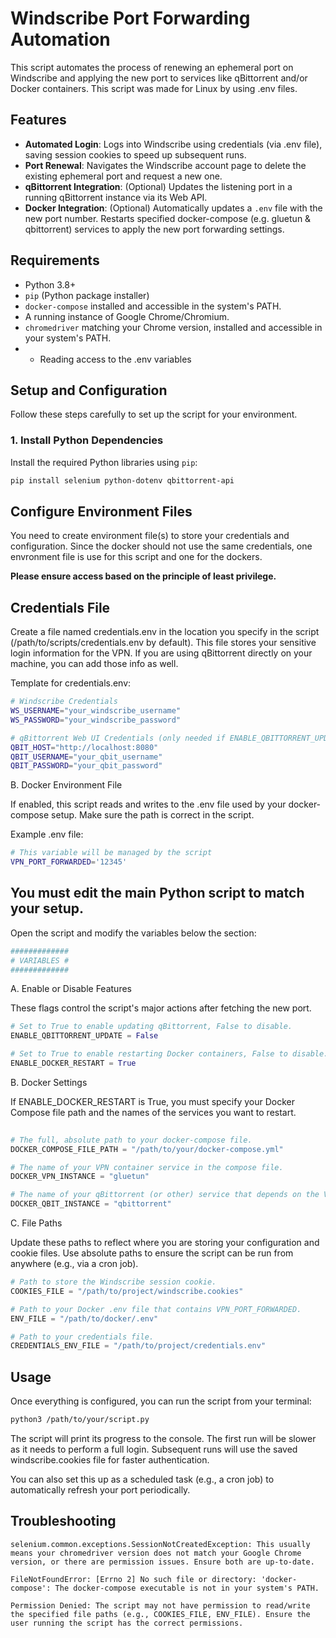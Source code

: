 # Windscribe Port Forwarding Automation

This script automates the process of renewing an ephemeral port on Windscribe and applying the new port to services like qBittorrent and/or Docker containers. This script was made for Linux by using .env files.

## Features

-   **Automated Login**: Logs into Windscribe using credentials (via .env file), saving session cookies to speed up subsequent runs.
-   **Port Renewal**: Navigates the Windscribe account page to delete the existing ephemeral port and request a new one.
-   **qBittorrent Integration**: (Optional) Updates the listening port in a running qBittorrent instance via its Web API.
-   **Docker Integration**: (Optional) Automatically updates a `.env` file with the new port number. Restarts specified docker-compose (e.g. gluetun & qbittorrent) services to apply the new port forwarding settings.

## Requirements

-   Python 3.8+
-   `pip` (Python package installer)
-   `docker-compose` installed and accessible in the system's PATH.
-   A running instance of Google Chrome/Chromium.
-   `chromedriver` matching your Chrome version, installed and accessible in your system's PATH.
-   - Reading access to the .env variables

## Setup and Configuration

Follow these steps carefully to set up the script for your environment.

### 1. Install Python Dependencies

Install the required Python libraries using `pip`:

```bash
pip install selenium python-dotenv qbittorrent-api
```


## Configure Environment Files

You need to create environment file(s) to store your credentials and configuration. Since the docker should not use the same credentials, one envronment file is use for this script and one for the dockers.

**Please ensure access based on the principle of least privilege.**


## Credentials File

Create a file named credentials.env in the location you specify in the script (/path/to/scripts/credentials.env by default). This file stores your sensitive login information for the VPN. If you are using qBittorrent directly on your machine, you can add those info as well.

Template for credentials.env:

```bash
# Windscribe Credentials
WS_USERNAME="your_windscribe_username"
WS_PASSWORD="your_windscribe_password"

# qBittorrent Web UI Credentials (only needed if ENABLE_QBITTORRENT_UPDATE is True)
QBIT_HOST="http://localhost:8080"
QBIT_USERNAME="your_qbit_username"
QBIT_PASSWORD="your_qbit_password"
```

B. Docker Environment File

If enabled, this script reads and writes to the .env file used by your docker-compose setup. Make sure the path is correct in the script.

Example .env file:

```bash
# This variable will be managed by the script
VPN_PORT_FORWARDED='12345'
```

## You must edit the main Python script to match your setup.
Open the script and modify the variables below the section:
```python
#############
# VARIABLES #
#############
```

A. Enable or Disable Features

These flags control the script's major actions after fetching the new port.

```python
# Set to True to enable updating qBittorrent, False to disable.
ENABLE_QBITTORRENT_UPDATE = False

# Set to True to enable restarting Docker containers, False to disable.
ENABLE_DOCKER_RESTART = True
```
    
B. Docker Settings

If ENABLE_DOCKER_RESTART is True, you must specify your Docker Compose file path and the names of the services you want to restart.
```python
      
# The full, absolute path to your docker-compose file.
DOCKER_COMPOSE_FILE_PATH = "/path/to/your/docker-compose.yml"

# The name of your VPN container service in the compose file.
DOCKER_VPN_INSTANCE = "gluetun"

# The name of your qBittorrent (or other) service that depends on the VPN.
DOCKER_QBIT_INSTANCE = "qbittorrent"
```

C. File Paths

Update these paths to reflect where you are storing your configuration and cookie files. Use absolute paths to ensure the script can be run from anywhere (e.g., via a cron job).
```python      
# Path to store the Windscribe session cookie.
COOKIES_FILE = "/path/to/project/windscribe.cookies"

# Path to your Docker .env file that contains VPN_PORT_FORWARDED.
ENV_FILE = "/path/to/docker/.env"

# Path to your credentials file.
CREDENTIALS_ENV_FILE = "/path/to/project/credentials.env"
```

## Usage

Once everything is configured, you can run the script from your terminal:
```bash      
python3 /path/to/your/script.py
```


The script will print its progress to the console. The first run will be slower as it needs to perform a full login. Subsequent runs will use the saved windscribe.cookies file for faster authentication.

You can also set this up as a scheduled task (e.g., a cron job) to automatically refresh your port periodically.

## Troubleshooting

```
selenium.common.exceptions.SessionNotCreatedException: This usually means your chromedriver version does not match your Google Chrome version, or there are permission issues. Ensure both are up-to-date.

FileNotFoundError: [Errno 2] No such file or directory: 'docker-compose': The docker-compose executable is not in your system's PATH.

Permission Denied: The script may not have permission to read/write the specified file paths (e.g., COOKIES_FILE, ENV_FILE). Ensure the user running the script has the correct permissions.
```
